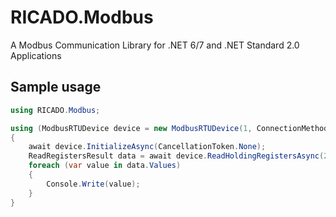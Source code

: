 # RICADO.Modbus
A Modbus Communication Library for .NET 6/7 and .NET Standard 2.0 Applications


## Sample usage

```csharp
using RICADO.Modbus;

using (ModbusRTUDevice device = new ModbusRTUDevice(1, ConnectionMethod.TCP, "10.1.4.205", 8000, 5000, 3))
{
    await device.InitializeAsync(CancellationToken.None);
    ReadRegistersResult data = await device.ReadHoldingRegistersAsync(2000, 7, CancellationToken.None);
    foreach (var value in data.Values)
    {
        Console.Write(value);
    }
}
```
